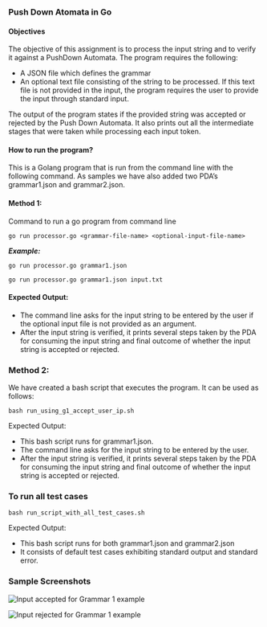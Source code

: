 ### Push Down Atomata in Go

#### Objectives

The objective of this assignment is to process the input string and to verify it against a PushDown Automata. The program requires the following:
- A JSON file which defines the grammar
- An optional text file consisting of the string to be processed. If this text file is not provided in the input, the program requires the user to provide the input through standard input.

The output of the program states if the provided string was accepted or rejected by the Push Down Automata. It also prints out all the intermediate stages that were taken while processing each input token.

#### How to run the program?

This is a Golang program that is run from the command line with the following command. As samples we have also added two PDA’s grammar1.json and grammar2.json.

#### Method 1:

Command to run a go program from command line

```
go run processor.go <grammar-file-name> <optional-input-file-name>

```

***Example:***

```
go run processor.go grammar1.json

```

```
go run processor.go grammar1.json input.txt

```

#### Expected Output:

- The command line asks for the input string to be entered by the user if the optional input file is not provided as an argument.
- After the input string is verified, it prints several steps taken by the PDA for consuming the input
string and final outcome of whether the input string is accepted or rejected.


### Method 2:

We have created a bash script that executes the program. It can be used as follows:

```
bash run_using_g1_accept_user_ip.sh

```

Expected Output:
- This bash script runs for grammar1.json.
- The command line asks for the input string to be entered by the user.
- After the input string is verified, it prints several steps taken by the PDA for consuming the input
string and final outcome of whether the input string is accepted or rejected.


### To run all test cases

```
bash​ ​run_script_with_all_test_cases.sh

```

Expected Output:
- This bash script runs for both grammar1.json and grammar2.json
- It consists of default test cases exhibiting standard output and standard error.


### Sample Screenshots

![Input accepted for Grammar 1 example](g1_accepted.png)


![Input rejected for Grammar 1 example](g1_rejected.png)